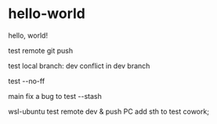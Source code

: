 # hello-world

hello, world!

test remote git push

test local branch: dev conflict in dev branch

test --no-ff

main fix a bug to test --stash

wsl-ubuntu test remote dev & push PC add sth to test cowork;

